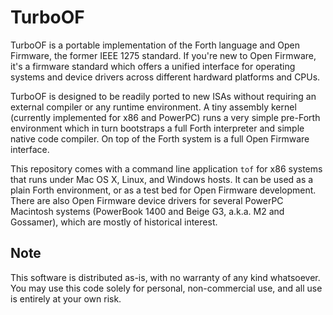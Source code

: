 # TurboOF

TurboOF is a portable implementation of the Forth language and Open Firmware, the former IEEE 1275 standard. If you're new to Open Firmware, it's a firmware standard which offers a unified interface for operating systems and device drivers across different hardward platforms and CPUs.

TurboOF is designed to be readily ported to new ISAs without requiring an external compiler or any runtime environment. A tiny assembly kernel (currently implemented for x86 and PowerPC) runs a very simple pre-Forth environment which in turn bootstraps a full Forth interpreter and simple native code compiler. On top of the Forth system is a full Open Firmware interface.

This repository comes with a command line application `tof` for x86 systems that runs under Mac OS X, Linux, and Windows hosts. It can be used as a plain Forth environment, or as a test bed for Open Firmware development. There are also Open Firmware device drivers for several PowerPC Macintosh systems (PowerBook 1400 and Beige G3, a.k.a. M2 and Gossamer), which are mostly of historical interest. 

## Note

This software is distributed as-is, with no warranty of any kind whatsoever. You may use this code solely for personal, non-commercial use, and all use is entirely at your own risk.
